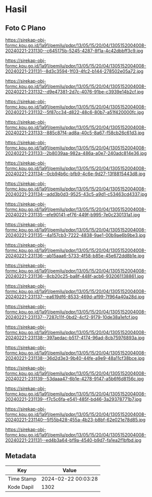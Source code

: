 # Hasil

## Foto C Plano

https://sirekap-obj-formc.kpu.go.id/1a91/pemilu/pdpr/13/05/15/20/04/1305152004008-20240221-231130--c645175b-5245-4287-8f1a-4c42dbbff3c9.jpg

https://sirekap-obj-formc.kpu.go.id/1a91/pemilu/pdpr/13/05/15/20/04/1305152004008-20240221-231131--8d3c3594-1f03-4fc2-b144-278502e05a72.jpg

https://sirekap-obj-formc.kpu.go.id/1a91/pemilu/pdpr/13/05/15/20/04/1305152004008-20240221-231132--d9e47381-2d7c-4076-91be-c3939e14b2cf.jpg

https://sirekap-obj-formc.kpu.go.id/1a91/pemilu/pdpr/13/05/15/20/04/1305152004008-20240221-231132--5f87cc34-d822-48c6-80b7-a51f420000fc.jpg

https://sirekap-obj-formc.kpu.go.id/1a91/pemilu/pdpr/13/05/15/20/04/1305152004008-20240221-231133--885c87f4-ad8a-40c5-8a67-f58cb26c61d3.jpg

https://sirekap-obj-formc.kpu.go.id/1a91/pemilu/pdpr/13/05/15/20/04/1305152004008-20240221-231133--2b8039aa-982a-486a-a0e7-240adc814e36.jpg

https://sirekap-obj-formc.kpu.go.id/1a91/pemilu/pdpr/13/05/15/20/04/1305152004008-20240221-231134--0cb94b6c-bfb9-4c6e-9d27-13f8815443d8.jpg

https://sirekap-obj-formc.kpu.go.id/1a91/pemilu/pdpr/13/05/15/20/04/1305152004008-20240221-231134--add3b0d3-9525-43c5-a9d1-c53463cd4337.jpg

https://sirekap-obj-formc.kpu.go.id/1a91/pemilu/pdpr/13/05/15/20/04/1305152004008-20240221-231135--efe90141-ef76-449f-b995-7e0c230131a1.jpg

https://sirekap-obj-formc.kpu.go.id/1a91/pemilu/pdpr/13/05/15/20/04/1305152004008-20240221-231135--4a157cb3-7222-4838-9ae1-00b9ae6b9be3.jpg

https://sirekap-obj-formc.kpu.go.id/1a91/pemilu/pdpr/13/05/15/20/04/1305152004008-20240221-231136--ab15aaa6-5733-4f58-b85e-45e672dd8b1e.jpg

https://sirekap-obj-formc.kpu.go.id/1a91/pemilu/pdpr/13/05/15/20/04/1305152004008-20240221-231136--8cb20c25-ba8f-448f-acb6-932061138861.jpg

https://sirekap-obj-formc.kpu.go.id/1a91/pemilu/pdpr/13/05/15/20/04/1305152004008-20240221-231137--ea619df6-8533-469d-af99-7f964a40a28d.jpg

https://sirekap-obj-formc.kpu.go.id/1a91/pemilu/pdpr/13/05/15/20/04/1305152004008-20240221-231137--7287c11f-0bd2-4cf2-9179-10de38a1efcf.jpg

https://sirekap-obj-formc.kpu.go.id/1a91/pemilu/pdpr/13/05/15/20/04/1305152004008-20240221-231138--397aedac-b517-4174-96ad-8cb75976893a.jpg

https://sirekap-obj-formc.kpu.go.id/1a91/pemilu/pdpr/13/05/15/20/04/1305152004008-20240221-231138--36d2d3e3-9b40-44fe-a9e9-48a11cf38bce.jpg

https://sirekap-obj-formc.kpu.go.id/1a91/pemilu/pdpr/13/05/15/20/04/1305152004008-20240221-231139--53daaa47-6b1e-4278-9147-a5b6f6d8156c.jpg

https://sirekap-obj-formc.kpu.go.id/1a91/pemilu/pdpr/13/05/15/20/04/1305152004008-20240221-231139--f7c5c6fa-e541-485f-bd46-3a29378771b7.jpg

https://sirekap-obj-formc.kpu.go.id/1a91/pemilu/pdpr/13/05/15/20/04/1305152004008-20240221-231140--5f55b428-455a-4b23-b8bf-62e021e78d85.jpg

https://sirekap-obj-formc.kpu.go.id/1a91/pemilu/pdpr/13/05/15/20/04/1305152004008-20240221-231131--ed4b3a64-bf9a-4540-b9d7-fa1ea2f1bfbd.jpg


## Metadata

| Key        | Value               |
| ---------- | ------------------- |
| Time Stamp | 2024-02-22 00:03:28 |
| Kode Dapil | 1302                |



